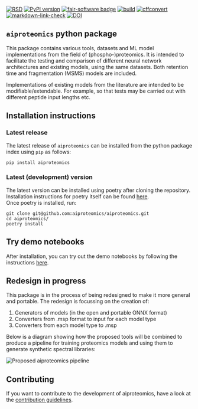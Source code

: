 [![RSD](https://img.shields.io/badge/rsd-aiproteomics-00a3e3.svg)](https://www.research-software.nl/software/aiproteomics) [![PyPI version](https://badge.fury.io/py/aiproteomics.svg)](https://badge.fury.io/py/aiproteomics) [![fair-software badge](https://img.shields.io/badge/fair--software.eu-%E2%97%8F%20%20%E2%97%8F%20%20%E2%97%8F%20%20%E2%97%8F%20%20%E2%97%8B-yellow)](https://fair-software.eu) [![build](https://github.com/aiproteomics/aiproteomics/actions/workflows/build.yml/badge.svg)](https://github.com/aiproteomics/aiproteomics/actions/workflows/build.yml) [![cffconvert](https://github.com/aiproteomics/aiproteomics/actions/workflows/cffconvert.yml/badge.svg)](https://github.com/aiproteomics/aiproteomics/actions/workflows/cffconvert.yml) [![markdown-link-check](https://github.com/aiproteomics/aiproteomics/actions/workflows/markdown-link-check.yml/badge.svg)](https://github.com/aiproteomics/aiproteomics/actions/workflows/markdown-link-check.yml)  [![DOI](https://zenodo.org/badge/DOI/10.5281/zenodo.7890716.svg)](https://doi.org/10.5281/zenodo.7890716)

## `aiproteomics` python package
This package contains various tools, datasets and ML model implementations from the field of (phospho-)proteomics. It is intended to facilitate the testing and comparison of different neural network architectures and existing models, using the same datasets. Both retention time and fragmentation (MSMS) models are included.

Implementations of existing models from the literature are intended to be modifiable/extendable. For example, so that tests may be carried out with different peptide input lengths etc.

## Installation instructions
### Latest release
The latest release of `aiproteomics` can be installed from the python package index using `pip` as follows:
```
pip install aiproteomics
```

### Latest (development) version
The latest version can be installed using poetry after cloning the repository.  
Installation instructions for poetry itself can be found [here](https://python-poetry.org/docs/).  
Once poetry is installed, run:

```
git clone git@github.com:aiproteomics/aiproteomics.git
cd aiproteomics/
poetry install
```

## Try demo notebooks
After installation, you can try out the demo notebooks by following the instructions [here](demo/README.md).

## Redesign in progress
This package is in the process of being redesigned to make it more general and portable. The redesign is focussing on the creation of:
1. Generators of models (in the open and portable ONNX format)
2. Converters from .msp format to input for each model type
3. Converters from each model type to .msp

Below is a diagram showing how the proposed tools will be combined to produce a pipeline for training proteomics models and using them to generate synthetic spectral libraries:

![Proposed aiproteomics pipeline](proposed_aiproteomics_pipeline.png)

## Contributing

If you want to contribute to the development of aiproteomics,
have a look at the [contribution guidelines](CONTRIBUTING.md).
